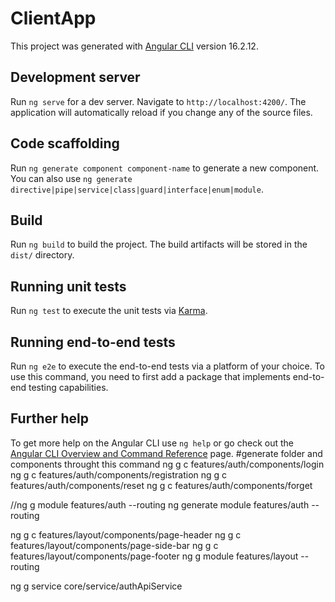# ClientApp

This project was generated with [Angular CLI](https://github.com/angular/angular-cli) version 16.2.12.

## Development server

Run `ng serve` for a dev server. Navigate to `http://localhost:4200/`. The application will automatically reload if you change any of the source files.

## Code scaffolding

Run `ng generate component component-name` to generate a new component. You can also use `ng generate directive|pipe|service|class|guard|interface|enum|module`.

## Build

Run `ng build` to build the project. The build artifacts will be stored in the `dist/` directory.

## Running unit tests

Run `ng test` to execute the unit tests via [Karma](https://karma-runner.github.io).

## Running end-to-end tests

Run `ng e2e` to execute the end-to-end tests via a platform of your choice. To use this command, you need to first add a package that implements end-to-end testing capabilities.

## Further help

To get more help on the Angular CLI use `ng help` or go check out the [Angular CLI Overview and Command Reference](https://angular.io/cli) page.
#generate folder and components throught this command
ng g c features/auth/components/login
ng g c features/auth/components/registration
ng g c features/auth/components/reset
ng g c features/auth/components/forget

//ng g module features/auth --routing
ng generate module features/auth --routing





ng g c features/layout/components/page-header
ng g c features/layout/components/page-side-bar
ng g c features/layout/components/page-footer
ng g module features/layout --routing 

ng g service core/service/authApiService
